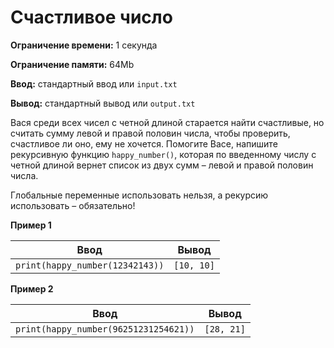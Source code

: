 # Счастливое число

**Ограничение времени:** 1 секунда

**Ограничение памяти:** 64Mb

**Ввод:** стандартный ввод или `input.txt`

**Вывод:** стандартный вывод или `output.txt`

Вася среди всех чисел с четной длиной старается найти счастливые, но считать сумму левой и правой половин числа, чтобы проверить, счастливое ли оно, ему не хочется. Помогите Васе, напишите рекурсивную функцию `happy_number()`, которая по введенному числу с четной длиной вернет список из двух сумм – левой и правой половин числа.

Глобальные переменные использовать нельзя, а рекурсию использовать – обязательно!

**Пример 1**

| Ввод                     | Вывод      |
| ------------------------ | ---------- |
| `print(happy_number(12342143))` | `[10, 10]` |

**Пример 2**

| Ввод                         | Вывод      |
| ---------------------------- | ---------- |
| `print(happy_number(96251231254621))` | `[28, 21]` |